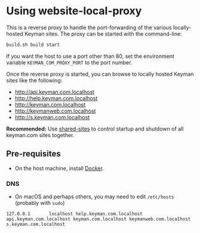 # Using website-local-proxy

This is a reverse proxy to handle the port-forwarding of the various
locally-hosted Keyman sites. The proxy can be started with the command-line:

```bash
build.sh build start
```

If you want the host to use a port other than 80, set the environment variable
`KEYMAN_COM_PROXY_PORT` to the port number.

Once the reverse proxy is started, you can browse to locally hosted Keyman sites
like the following:
* http://api.keyman.com.localhost
* http://help.keyman.com.localhost
* http://keyman.com.localhost
* http://keymanweb.com.localhost
* http://s.keyman.com.localhost

**Recommended:** Use [shared-sites] to control startup and shutdown of all
keyman.com sites together.

## Pre-requisites

- On the host machine, install [Docker](https://docs.docker.com/get-docker/).

### DNS

- On macOS and perhaps others, you may need to edit `/etc/hosts` (probably with `sudo`)

```
127.0.0.1       localhost help.keyman.com.localhost api.keyman.com.localhost keyman.com.localhost keymanweb.com.localhost s.keyman.com.localhost
```

[shared-sites]: https://github.com/keymanapp/shared-sites
